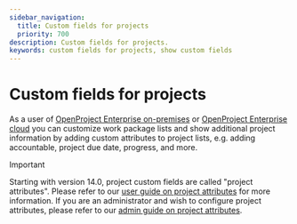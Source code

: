 ```yaml
---
sidebar_navigation:
  title: Custom fields for projects
  priority: 700
description: Custom fields for projects.
keywords: custom fields for projects, show custom fields
---
```

# Custom fields for projects

As a user of [OpenProject Enterprise on-premises](https://www.openproject.org/enterprise-edition/) or [OpenProject Enterprise cloud](https://www.openproject.org/enterprise-edition/#hosting-options) you can customize work package lists and show additional project information by adding custom attributes to project lists, e.g. adding accountable, project due date, progress, and more.

> [!IMPORTANT]
> Starting with version 14.0, project custom fields are called "project attributes". Please refer to our [user guide on project attributes](../../../user-guide/project-overview) for more information.
> If you are an administrator and wish to configure project attributes, please refer to our [admin guide on project attributes](../../projects/project-attributes).

